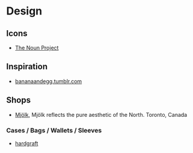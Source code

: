 # Design #

## Icons ##

- [The Noun Project](http://thenounproject.com/)

## Inspiration ##

- [bananaandegg.tumblr.com](http://bananaandegg.tumblr.com/)

## Shops ##

- [Mjölk](http://mjolk.ca/), Mjölk reflects the pure aesthetic of the North. Toronto, Canada

### Cases / Bags / Wallets / Sleeves ###

- [hardgraft](http://www.hardgraft.com/collections/fullrange)
